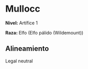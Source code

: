 # Mullocc

**Nivel:** Artífice 1

**Raza:** Elfo (Elfo pálido (Wildemount))

## Alineamiento
Legal neutral

